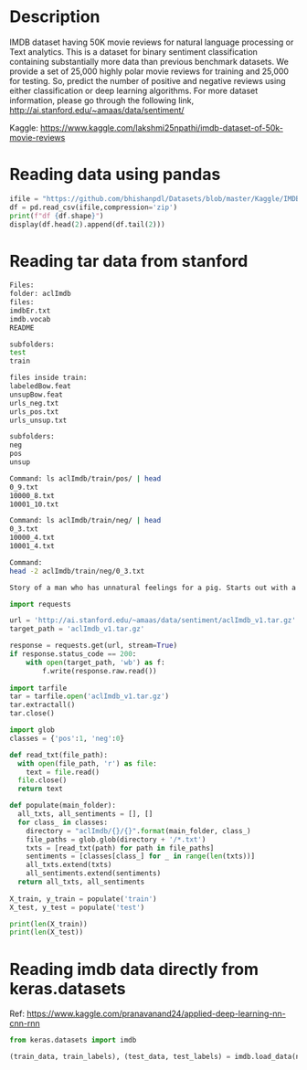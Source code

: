 # Description
IMDB dataset having 50K movie reviews for natural language processing or Text analytics.
This is a dataset for binary sentiment classification containing substantially more data than previous benchmark datasets. We provide a set of 25,000 highly polar movie reviews for training and 25,000 for testing. So, predict the number of positive and negative reviews using either classification or deep learning algorithms.
For more dataset information, please go through the following link, http://ai.stanford.edu/~amaas/data/sentiment/

Kaggle: https://www.kaggle.com/lakshmi25npathi/imdb-dataset-of-50k-movie-reviews

# Reading data using pandas
```python
ifile = "https://github.com/bhishanpdl/Datasets/blob/master/Kaggle/IMDB/imdb.zip?raw=true"
df = pd.read_csv(ifile,compression='zip')
print(f"df {df.shape}")
display(df.head(2).append(df.tail(2)))
```

# Reading tar data from stanford
```bash
Files:
folder: aclImdb
files: 
imdbEr.txt
imdb.vocab
README

subfolders:
test
train

files inside train:
labeledBow.feat
unsupBow.feat
urls_neg.txt
urls_pos.txt
urls_unsup.txt

subfolders:
neg
pos
unsup

Command: ls aclImdb/train/pos/ | head
0_9.txt
10000_8.txt
10001_10.txt

Command: ls aclImdb/train/neg/ | head
0_3.txt
10000_4.txt
10001_4.txt

Command:
head -2 aclImdb/train/neg/0_3.txt

Story of a man who has unnatural feelings for a pig. Starts out with a opening scene that is a terrific example of absurd comedy. A formal orchestra audience is turned into an insane, violent mob by the crazy chantings of it's singers. Unfortunately it stays absurd the WHOLE time with no general narrative eventually making it just too off putting. Even those from the era should be turned off. The cryptic dialogue would make Shakespeare seem easy to a third grader. On a technical level it's better than you might think with some good cinematography by future great Vilmos Zsigmond. Future stars Sally Kirkland and Frederic Forrest can be seen briefly.
```



```python
import requests

url = 'http://ai.stanford.edu/~amaas/data/sentiment/aclImdb_v1.tar.gz'
target_path = 'aclImdb_v1.tar.gz'

response = requests.get(url, stream=True)
if response.status_code == 200:
    with open(target_path, 'wb') as f:
        f.write(response.raw.read())
        
import tarfile
tar = tarfile.open('aclImdb_v1.tar.gz')
tar.extractall()
tar.close()

import glob 
classes = {'pos':1, 'neg':0}

def read_txt(file_path):
  with open(file_path, 'r') as file:
    text = file.read()
  file.close()
  return text

def populate(main_folder):
  all_txts, all_sentiments = [], []
  for class_ in classes:
    directory = "aclImdb/{}/{}".format(main_folder, class_)
    file_paths = glob.glob(directory + '/*.txt')
    txts = [read_txt(path) for path in file_paths]
    sentiments = [classes[class_] for _ in range(len(txts))]
    all_txts.extend(txts)
    all_sentiments.extend(sentiments)
  return all_txts, all_sentiments
  
X_train, y_train = populate('train')
X_test, y_test = populate('test')

print(len(X_train))
print(len(X_test))
```

# Reading imdb data directly from keras.datasets
Ref: https://www.kaggle.com/pranavanand24/applied-deep-learning-nn-cnn-rnn
```python
from keras.datasets import imdb

(train_data, train_labels), (test_data, test_labels) = imdb.load_data(num_words=10000)
```
